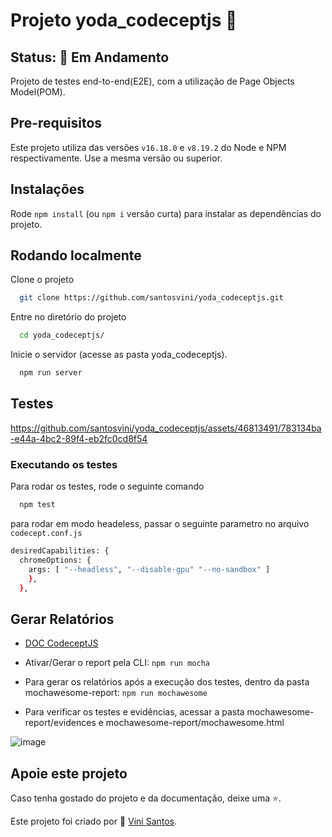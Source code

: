 ﻿# Projeto yoda_codeceptjs 📝

## Status: 🚧 Em Andamento

Projeto de testes end-to-end(E2E), com a utilização de Page Objects Model(POM).

## Pre-requisitos

Este projeto utiliza das versões `v16.18.0` e `v8.19.2` do Node e NPM respectivamente. Use a mesma versão ou superior.

## Instalações

Rode `npm install` (ou `npm i` versão curta) para instalar as dependências do projeto.

## Rodando localmente

Clone o projeto

```bash
  git clone https://github.com/santosvini/yoda_codeceptjs.git
```

Entre no diretório do projeto

```bash
  cd yoda_codeceptjs/
```

Inicie o servidor (acesse as pasta yoda_codeceptjs).

```bash
  npm run server
```

## Testes

https://github.com/santosvini/yoda_codeceptjs/assets/46813491/783134ba-e44a-4bc2-89f4-eb2fc0cd8f54

### Executando os testes

Para rodar os testes, rode o seguinte comando

```bash
  npm test 
```
para rodar em modo headeless, passar o seguinte parametro no arquivo ```codecept.conf.js```

```bash
desiredCapabilities: {
  chromeOptions: {
    args: [ "--headless", "--disable-gpu" "--no-sandbox" ]
    },
  },
```

## Gerar Relatórios

- [DOC CodeceptJS](https://codecept.io/webdriver/)

- Ativar/Gerar o report pela CLI: `npm run mocha`<br>
- Para gerar os relatórios após a execução dos testes, dentro da pasta mochawesome-report: `npm run mochawesome`<br>
- Para verificar os testes e evidências, acessar a pasta mochawesome-report/evidences e mochawesome-report/mochawesome.html

![image](https://github.com/santosvini/yoda_codeceptjs/assets/46813491/3d735de7-5030-4e7d-8d31-438f33e8701b)

## Apoie este projeto

Caso tenha gostado do projeto e da documentação, deixe uma ⭐.

Este projeto foi criado por 💚 [Vini Santos](https://santosvini.github.io/).
